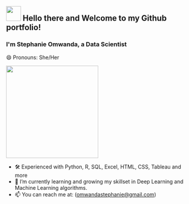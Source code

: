 ##  <img src="https://emoji.gg/assets/emoji/wavegif_1860.gif" width="40px"> Hello there and Welcome to my Github portfolio! 
###  I'm Stephanie Omwanda, a Data Scientist 
😄 Pronouns: She/Her


   
<img src="https://images.squarespace-cdn.com/content/v1/5f402a9d4e121b7f850b4374/1598040805419-QIEZIF4KLQAPB0VV6B58/App-Developer.gif?format=500w" width="250px">

-  🛠 Experienced with Python, R, SQL, Excel, HTML, CSS, Tableau and more
-  🌱 I’m currently learning and growing my skillset in Deep Learning and Machine Learning algorithms.
-  📫 You can reach me at: (omwandastephanie@gmail.com)


<!--
**StephanieO-py/StephanieO-py** is a ✨ _special_ ✨ repository because its `README.md` (this file) appears on your GitHub profile.

Here are some ideas to get you started:

- 🔭 I’m currently working on ...
- 🌱 I’m currently learning ...
- 👯 I’m looking to collaborate on ...
- 🤔 I’m looking for help with ...
- 💬 Ask me about ...
- 📫 How to reach me: ...
- 😄 Pronouns: ...
- ⚡ Fun fact: ...

[![LinkedIn[1.2]][1], [![Stack Overflow[2.2]][2], [![Tableau[3.2]][3]

[1.2]: https://image.similarpng.com/very-thumbnail/2020/11/Black-LinkedIn-icon-in-flat-design-on-transparent-PNG.png[1]
[2.2]: https://icons-for-free.com/iconfiles/png/512/drawn+social+stack+overflow+icon-1320191384929497317.png
[3.2]: https://cdn2.iconfinder.com/data/icons/mixd/512/4_tableau-512.png
   
[1]: https://www.linkedin.com/in/stephanieomwanda/
[2]: https://stackoverflow.com/users/13233826/stephanie-omwanda
[3]: https://public.tableau.com/app/profile/stephanie.omwanda/
 
-->
